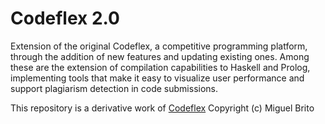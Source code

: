 # Codeflex 2.0
Extension of the original Codeflex, a competitive programming platform, through the addition of new features and updating existing ones. Among these are the extension of compilation capabilities to Haskell and Prolog, implementing tools that make it easy to visualize user performance and support plagiarism detection in code submissions.

This repository is a derivative work of [Codeflex](https://github.com/miguelfbrito/Codeflex)
Copyright (c) Miguel Brito